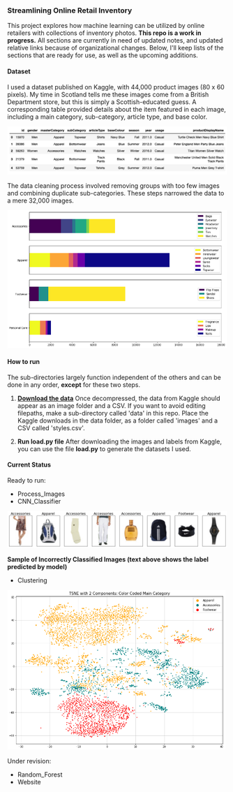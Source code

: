 ### Streamlining Online Retail Inventory

This project explores how machine learning can be utilized by online retailers with collections of inventory photos. **This repo is a work in progress.** All sections are currently in need of updated notes, and updated relative links because of organizational changes. Below, I'll keep lists of the sections that are ready for use, as well as the upcoming additions. 

#### Dataset
I used a dataset published on Kaggle, with 44,000 product images (80 x 60 pixels). My time in Scotland tells me these images come from a British Department store, but this is simply a Scottish-educated guess. A corresponding table provided details about the item featured in each image, including a main category, sub-category, article type, and base color. 

<img src="Results/figures/df_count.png" width="850" />

The data cleaning process involved removing groups with too few images and combining duplicate sub-categories. These steps narrowed the data to a mere 32,000 images. 

<img src="Results/figures/inventory_count.png" width="700" />

#### How to run 
The sub-directories largely function independent of the others and can be done in any order, **except** for these two steps.

1. [**Download the data**](https://www.kaggle.com/paramaggarwal/fashion-product-images-small)
Once decompressed, the data from Kaggle should appear as an image folder and a CSV.   If you want to avoid editing filepaths, make a sub-directory called 'data' in this repo. Place the Kaggle downloads in the data folder, as a folder called 'images' and a CSV called 'styles.csv'.

2. **Run load.py file** 
After downloading the images and labels from Kaggle, you can use the file **load.py** to generate the datasets I used.

#### Current Status 
Ready to run:
* Process_Images
* CNN_Classifier
<img src="Results/figures/wrong_main_row.png" width="750" />

**Sample of Incorrectly Classified Images (text above shows the label predicted by model)**

* Clustering
<img src="Results/figures/tsne.png" width="500" />

Under revision:
* Random_Forest
* Website





